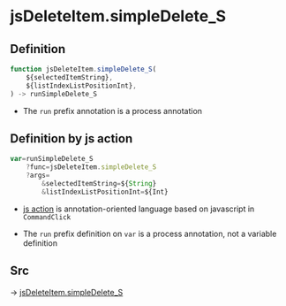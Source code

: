 # jsDeleteItem.simpleDelete_S

## Definition

```js.js
function jsDeleteItem.simpleDelete_S(
	${selectedItemString},
	${listIndexListPositionInt},
) -> runSimpleDelete_S
```

- The `run` prefix annotation is a process annotation
## Definition by js action

```js.js
var=runSimpleDelete_S
	?func=jsDeleteItem.simpleDelete_S
	?args=
		&selectedItemString=${String}
		&listIndexListPositionInt=${Int}
```

- [js action](#) is annotation-oriented language based on javascript in `CommandClick`

- The `run` prefix definition on `var` is a process annotation, not a variable definition

## Src

-> [jsDeleteItem.simpleDelete_S](https://github.com/puutaro/CommandClick/blob/master/app/src/main/java/com/puutaro/commandclick/fragment_lib/terminal_fragment/js_interface/list_index/JsDeleteItem.kt#L53)


